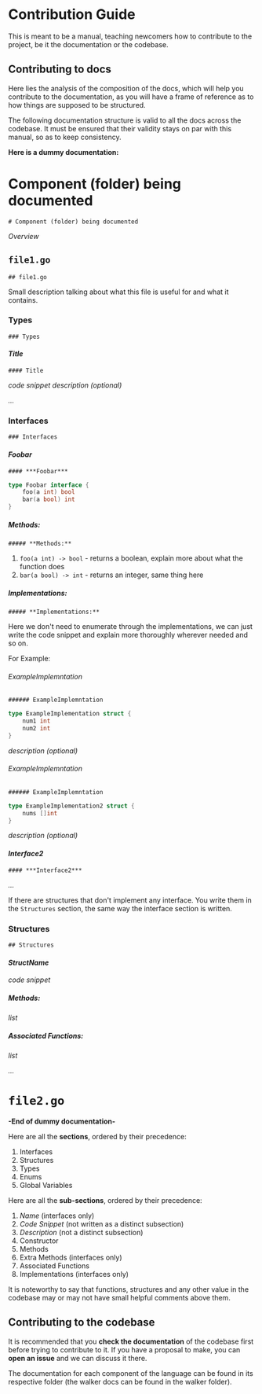 # Contribution Guide

This is meant to be a manual, teaching newcomers how to contribute to the project, be it the documentation or the codebase.

## Contributing to docs

Here lies the analysis of the composition of the docs, which will help you contribute to the documentation, as you will have a frame of reference as to how things are supposed to be structured.

The following documentation structure is valid to all the docs across the codebase. It must be ensured that their validity stays on par with this manual, so as to keep consistency.

**Here is a dummy documentation:**

# Component (folder) being documented

`# Component (folder) being documented`

_Overview_

## `file1.go`

`## file1.go`

Small description talking about what this file is useful for and what it contains.

### Types
`### Types`

#### *Title*
`#### Title`

_code snippet_
_description (optional)_

_..._

### Interfaces

`### Interfaces`

#### **_Foobar_**

`#### ***Foobar***`

```go
type Foobar interface {
    foo(a int) bool
    bar(a bool) int
}
```

##### **Methods:**
`##### **Methods:**`

1. `foo(a int) -> bool` - returns a boolean, explain more about what the function does
2. `bar(a bool) -> int` - returns an integer, same thing here

##### **Implementations:**
`##### **Implementations:**`

Here we don't need to enumerate through the implementations, we can just write the code snippet and explain more thoroughly wherever needed and so on.

For Example:

###### ExampleImplemntation
`###### ExampleImplemntation`

```go
type ExampleImplementation struct {
    num1 int
    num2 int
}
```

_description (optional)_

###### ExampleImplemntation
`###### ExampleImplemntation`
```go
type ExampleImplementation2 struct {
    nums []int
}
```

_description (optional)_

#### **_Interface2_**

`#### ***Interface2***`

_..._

If there are structures that don't implement any interface. You write them in the `Structures` section, the same way the interface section is written.

### Structures

`## Structures`

#### **_StructName_**

_code snippet_

##### **Methods:**
_list_

##### **Associated Functions:**
_list_

_..._

# `file2.go`

**-End of dummy documentation-**

Here are all the **sections**, ordered by their precedence:

1. Interfaces
2. Structures
3. Types
4. Enums
5. Global Variables

Here are all the **sub-sections**, ordered by their precedence:

1. _Name_ (interfaces only)
2. _Code Snippet_ (not written as a distinct subsection)
3. _Description_ (not a distinct subsection)
4. Constructor
5. Methods
6. Extra Methods (interfaces only)
7. Associated Functions
8. Implementations (interfaces only)

It is noteworthy to say that functions, structures and any other value in the codebase may or may not have small helpful comments above them.

## Contributing to the codebase

It is recommended that you **check the documentation** of the codebase first before trying to contribute to it. If you have a proposal to make, you can **open an issue** and we can discuss it there.

The documentation for each component of the language can be found in its respective folder (the walker docs can be found in the walker folder).
